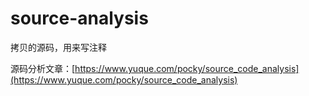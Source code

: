 # source-analysis

拷贝的源码，用来写注释

源码分析文章：[https://www.yuque.com/pocky/source_code_analysis](https://www.yuque.com/pocky/source_code_analysis)
